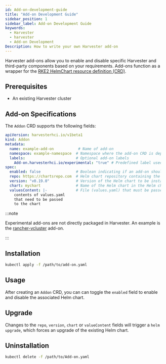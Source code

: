 ```yaml
---
id: Add-on-development-guide
title: "Add-on Development Guide"
sidebar_position: 1
sidebar_label: Add-on Development Guide
keywords:
  - Harvester
  - harvester
  - Add-on Development
Description: How to write your own Harvester add-on
---
```


<head>
  <link rel="canonical" href="https://docs.harvesterhci.io/v1.6/developer/Add-on-development-guide"/>
</head>

Harvester add-ons allow you to enable and disable specific Harvester and third-party components based on your requirements. Add-ons function as a wrapper for the [RKE2 HelmChart resource definition (CRD)](https://docs.rke2.io/helm#using-the-helm-crd).

## Prerequisites

- An existing Harvester cluster

## Add-on Specifications

The `Addon` CRD supports the following fields:

```yaml
apiVersion: harvesterhci.io/v1beta1
kind: Addon                         
metadata:
  name: example-add-on           # Name of add-on
  namespace: example-namespace  # Namespace where the add-on CRD is deployed and where the associated Kubernetes components will be deployed
  labels:                       # Optional add-on labels
    Add-on.harvesterhci.io/experimental: "true" # Predefined label used on the Harvester UI to identify add-ons with the "experimental" maturity level
spec:
  enabled: false                # Boolean indicating if an add-on should be enabled or disabled on definition
  repo: https://chartsrepo.com  # Helm chart repository containing the Helm chart managed by the add-on
  version: "v0.19.0"            # Version of the Helm chart to be installed
  chart: mychart                # Name of the Helm chart in the Helm chart repository
  valuesContent: |-             # File (values.yaml) that must be passed to the Helm chart
    contents of values.yaml
    that need to be passed
    to the chart
```

:::note

Experimental add-ons are not directly packaged in Harvester. An example is the [rancher-vcluster](https://github.com/harvester/experimental-addons/blob/main/rancher-vcluster/rancher-vcluster.yaml) add-on.

:::

## Installation

```bash
kubectl apply -f /path/to/add-on.yaml
```

## Usage

After creating an `Addon` CRD, you can can toggle the `enabled` field to enable and disable the associated Helm chart.

## Upgrade

Changes to the `repo`, `version`, `chart` or `valueContent` fields will trigger a `helm upgrade`, which forces an upgrade of the existing Helm chart.

## Uninstallation

```bash
kubectl delete -f /path/to/Add-on.yaml
```
